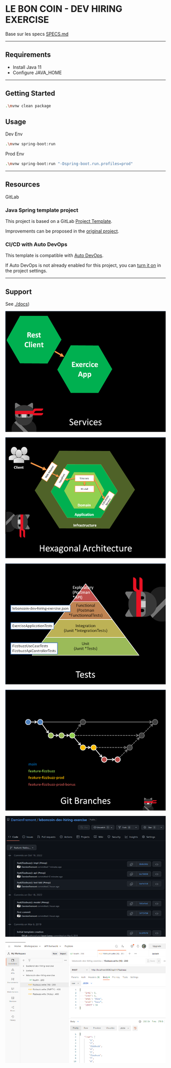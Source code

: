 LE BON COIN - DEV HIRING EXERCISE
=================================

Base sur les specs [SPECS.md](SPECS.md)

---

## Requirements

- Install Java 11
- Configure JAVA_HOME

---

## Getting Started

```bash
.\mvnw clean package
```

## Usage

Dev Env
```bash
.\mvnw spring-boot:run 
```

Prod Env
```bash
.\mvnw spring-boot:run "-Dspring-boot.run.profiles=prod"
```

---

## Resources

GitLab

### Java Spring template project

This project is based on a GitLab [Project Template](https://docs.gitlab.com/ee/gitlab-basics/create-project.html).

Improvements can be proposed in the [original project](https://gitlab.com/gitlab-org/project-templates/spring).

### CI/CD with Auto DevOps

This template is compatible with [Auto DevOps](https://docs.gitlab.com/ee/topics/autodevops/).

If Auto DevOps is not already enabled for this project, you can [turn it on](https://docs.gitlab.com/ee/topics/autodevops/#enabling-auto-devops) in the project settings.

---

## Support

See [./docs](docs))

![alt text](docs/Diapositive1.PNG)

![alt text](docs/Diapositive2.PNG)

![alt text](docs/Diapositive3.PNG)

![alt text](docs/Diapositive4.PNG)

![alt text](docs/Diapositive5.PNG)

![alt text](docs/Diapositive6.PNG)
